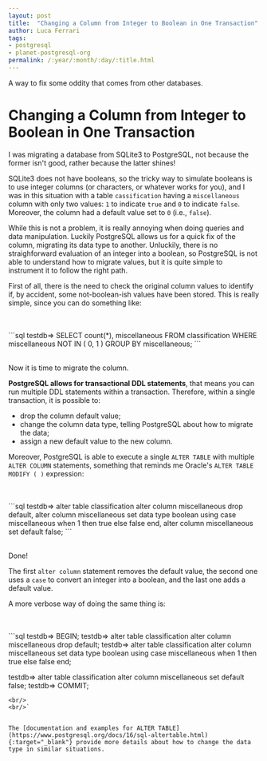 ```yaml
---
layout: post
title:  "Changing a Column from Integer to Boolean in One Transaction"
author: Luca Ferrari
tags:
- postgresql
- planet-postgresql-org
permalink: /:year/:month/:day/:title.html
---
```

A way to fix some oddity that comes from other databases.

# Changing a Column from Integer to Boolean in One Transaction

I was migrating a database from SQLite3 to PostgreSQL, not because the former isn't good, rather because the latter shines!

SQLite3 does not have booleans, so the tricky way to simulate booleans is to use integer columns (or characters, or whatever works for you), and I was in this situation with a table `cassification` having a `miscellaneous` column with only two values: `1` to indicate `true` and `0` to indicate `false`. Moreover, the column had a default value set to `0` (i.e., `false`).

While this is not a problem, it is really annoying when doing queries and data manipulation.
Luckily PostgreSQL allows us for a quick fix of the column, migrating its data type to another. Unluckily, there is no straighforward evaluation of an integer into a boolean, so PostgreSQL is not able to understand how to migrate values, but it is quite simple to instrument it to follow the right path.

First of all, there is the need to check the original column values to identify if, by accident, some not-boolean-ish values have been stored. This is really simple, since you can do something like:

<br/>
<br/>
```sql
testdb=> SELECT count(*), miscellaneous
         FROM classification
		 WHERE miscellaneous NOT IN ( 0, 1 )
		 GROUP BY miscellaneous;
```
<br/>
<br/>

Now it is time to migrate the column.

**PostgreSQL allows for transactional DDL statements**, that means you can run multiple DDL statements within a transaction.
Therefore, within a single transaction, it is possible to:
- drop the column default value;
- change the column data type, telling PostgreSQL about how to migrate the data;
- assign a new default value to the new column.

Moreover, PostgreSQL is able to execute a single `ALTER TABLE` with multiple `ALTER COLUMN` statements, something that reminds me Oracle's `ALTER TABLE MODIFY ( )` expression:

<br/>
<br/>
```sql
testdb=> alter table classification
            alter column miscellaneous drop default,
            alter column miscellaneous set data type boolean
                 using
                 case miscellaneous when 1 then true else false end,
           alter column miscellaneous set default false;
```
<br/>
<br/>

Done!

The first `alter column` statement removes the default value, the second one uses a `case` to convert an integer into a boolean, and the last one adds a default value.

A more verbose way of doing the same thing is:

<br/>
<br/>
```sql
testdb=> BEGIN;
testdb=> alter table classification alter column miscellaneous drop default;
testdb=> alter table classification alter column miscellaneous set data type boolean
                 using
                 case miscellaneous when 1 then true else false end;

testdb=> alter table classification  alter column miscellaneous set default false;
testdb=> COMMIT;

```
<br/>
<br/>`


The [documentation and examples for ALTER TABLE](https://www.postgresql.org/docs/16/sql-altertable.html){:target="_blank"} provide more details about how to change the data type in similar situations.
